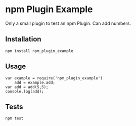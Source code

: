 npm Plugin Example
==================

Only a small plugin to test an npm Plugin. Can add numbers.

## Installation
	npm install npm_plugin_example

## Usage
	var example = require('npm_plugin_example')
		add = example.add;
	var add = add(5,5);
	console.log(add);

## Tests
	npm test


